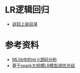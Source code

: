 # LR逻辑回归

* [返回上层目录](mllib.md)



# 参考资料

* [MLlib中的ml lr源码分析](http://d0evi1.com/spark-lr/)
* [基于spark大规模LR模型调优总结](https://zhuanlan.zhihu.com/p/31307675)

